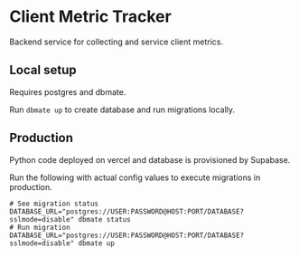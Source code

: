 # Client Metric Tracker

Backend service for collecting and service client metrics.

## Local setup

Requires postgres and dbmate.

Run `dbmate up` to create database and run migrations locally.

## Production

Python code deployed on vercel and database is provisioned by Supabase.

Run the following with actual config values to execute migrations in production.
```
# See migration status
DATABASE_URL="postgres://USER:PASSWORD@HOST:PORT/DATABASE?sslmode=disable" dbmate status
# Run migration
DATABASE_URL="postgres://USER:PASSWORD@HOST:PORT/DATABASE?sslmode=disable" dbmate up
```
